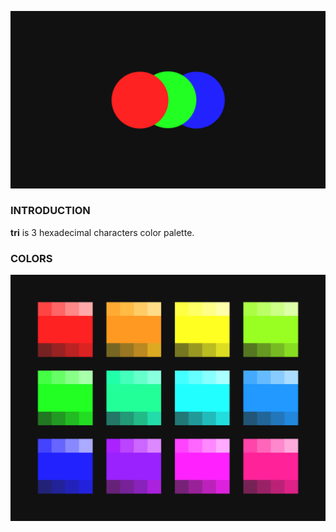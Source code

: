 ![tri](assets/banner.svg)


### INTRODUCTION

**tri** is 3 hexadecimal characters color palette.

### COLORS

![Color palette](assets/palette.svg)
